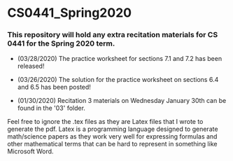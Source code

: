 # CS0441_Spring2020
### This repository will hold any extra recitation materials for CS 0441 for the Spring 2020 term. 

* (03/28/2020) The practice worksheet for sections 7.1 and 7.2 has been released!

* (03/26/2020) The solution for the practice worksheet on sections 6.4 and 6.5 has been posted!

* (01/30/2020) Recitation 3 materials on Wednesday January 30th can be found in the '03' folder. 

Feel free to ignore the .tex files as they are Latex files that I wrote to generate the pdf. Latex is a programming language designed to generate math/science papers as they work very well for expressing formulas and other mathematical terms that can be hard to represent in something like Microsoft Word.
